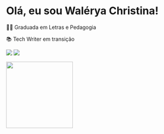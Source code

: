 # Olá, eu sou Walérya Christina!

 
👩‍🎓 Graduada em Letras e Pedagogia

:books: Tech Writer em transição

<a href="https://www.linkedin.com/in/wal%C3%A9rya/" target="_blank"><img src="https://img.shields.io/badge/-LinkedIn-%230077B5?style=for-the-badge&logo=linkedin&logoColor=white" target="_blank"></a>
<a href = "mailto:waleryachris@gmail.com"><img src="https://img.shields.io/badge/-Gmail-%23333?style=for-the-badge&logo=gmail&logoColor=white" target="_blank"></a>
 
 
<div>
  <a href="https://beacons.ai/Walerya">
  <img height="180em" src="https://github-readme-stats.vercel.app/api?username=Walerya&show_icons=true&theme=dracula&include_all_commits=true&count_private=true"/>
</div>
